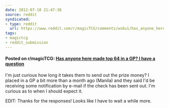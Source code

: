 ```yaml
---
date: 2012-07-18 21:47:38
source: reddit
syndicated:
- type: reddit
  url: https://www.reddit.com/r/magicTCG/comments/ws6u1/has_anyone_here_made_top_64_in_a_gp_i_have_a/
tags:
- magictcg
- reddit_submission
---
```


#### Posted on r/magicTCG: [Has anyone here made top 64 in a GP? I have a question](https://reddit.com/r/magicTCG/comments/ws6u1/has_anyone_here_made_top_64_in_a_gp_i_have_a/)

I'm just curious how long it takes them to send out the prize money? I placed in a GP a bit more than a month ago (Manila) and they said I'd be receiving some notification by e-mail if the check has been sent out. I'm curious as to when I should expect it.

EDIT: Thanks for the responses! Looks like I have to wait a while more.